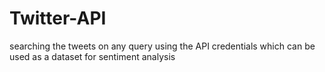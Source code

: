 # Twitter-API
searching the tweets on any query  using the API credentials which can be used as a dataset for sentiment analysis
